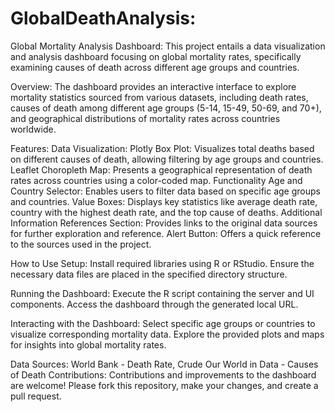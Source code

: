 # GlobalDeathAnalysis:

Global Mortality Analysis Dashboard:
This project entails a data visualization and analysis dashboard focusing on global mortality rates, specifically examining causes of death across different age groups and countries.

Overview:
The dashboard provides an interactive interface to explore mortality statistics sourced from various datasets, including death rates, causes of death among different age groups (5-14, 15-49, 50-69, and 70+), and geographical distributions of mortality rates across countries worldwide.

Features:
Data Visualization:
Plotly Box Plot: Visualizes total deaths based on different causes of death, allowing filtering by age groups and countries.
Leaflet Choropleth Map: Presents a geographical representation of death rates across countries using a color-coded map.
Functionality
Age and Country Selector: Enables users to filter data based on specific age groups and countries.
Value Boxes: Displays key statistics like average death rate, country with the highest death rate, and the top cause of deaths.
Additional Information
References Section: Provides links to the original data sources for further exploration and reference.
Alert Button: Offers a quick reference to the sources used in the project.

How to Use
Setup:
Install required libraries using R or RStudio.
Ensure the necessary data files are placed in the specified directory structure.

Running the Dashboard:
Execute the R script containing the server and UI components.
Access the dashboard through the generated local URL.

Interacting with the Dashboard:
Select specific age groups or countries to visualize corresponding mortality data.
Explore the provided plots and maps for insights into global mortality rates.

Data Sources:
World Bank - Death Rate, Crude
Our World in Data - Causes of Death
Contributions:
Contributions and improvements to the dashboard are welcome! Please fork this repository, make your changes, and create a pull request.
